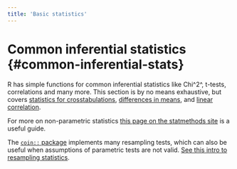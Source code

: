 ```yaml
---
title: 'Basic statistics'
---
```





# Common inferential statistics {#common-inferential-stats}


R has simple functions for common inferential statistics like Chi^2^, t-tests, correlations and many more. This section is by no means exhaustive, but covers [statistics for crosstabulations](#crosstabs), [differences in means](#t-tests), and [linear correlation](#correlations).

For more on non-parametric statistics [this page on the statmethods site](http://www.statmethods.net/stats/nonparametric.html) is a useful guide.

The [`coin::` package](http://finzi.psych.upenn.edu/R/library/coin/doc/coin.pdf) implements many resampling tests, which can also be useful when assumptions of parametric tests are not valid. [See this intro to resampling statistics](http://www.statmethods.net/stats/resampling.html). 

